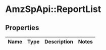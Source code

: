 # AmzSpApi::ReportList

## Properties
Name | Type | Description | Notes
------------ | ------------- | ------------- | -------------

